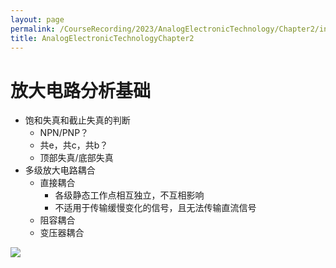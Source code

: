 ```yaml
---
layout: page
permalink: /CourseRecording/2023/AnalogElectronicTechnology/Chapter2/index.html
title: AnalogElectronicTechnologyChapter2
---
```


# 放大电路分析基础

- 饱和失真和截止失真的判断
    - NPN/PNP？
    - 共e，共c，共b？
    - 顶部失真/底部失真
- 多级放大电路耦合
    - 直接耦合
        - 各级静态工作点相互独立，不互相影响
        - 不适用于传输缓慢变化的信号，且无法传输直流信号
    - 阻容耦合
    - 变压器耦合

<img src="https://CRYoushiwo.github.io/images/CoursesRecording/AnalogElectronicTechnology/Chapter2/Untitled.jpg" class="blog-image" >
